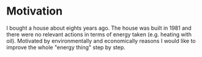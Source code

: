<h1>Motivation</h1>
<p>I bought a house about eights years ago. The house was built in 1981 and there were no relevant actions in terms of energy taken (e.g. heating with oil). Motivated by environmentally and economically reasons I would like to improve the whole "energy thing" step by step.</p>
